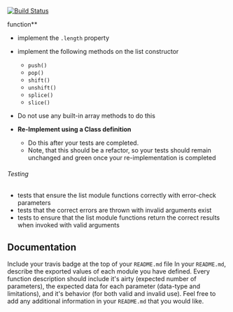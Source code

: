 [![Build Status](https://www.travis-ci.org/edpuzino/lab-02.svg?branch=master)](https://www.travis-ci.org/edpuzino/lab-02)

function**
  * implement the `.length` property
  * implement the following methods on the list constructor
    * `push()`
    * `pop()`
    * `shift()`
    * `unshift()`
    * `splice()`
    * `slice()`
  * Do not use any built-in array methods to do this

  * **Re-Implement using a Class definition**
    * Do this after your tests are completed.
    * Note, that this should be a refactor, so your tests should remain unchanged and green once your re-implementation is completed
  
###### Testing
* tests that ensure the list module functions correctly with error-check parameters
* tests that the correct errors are thrown with invalid arguments exist
* tests to ensure that the list module functions return the correct results when invoked with valid arguments


##  Documentation
Include your travis badge at the top of your `README.md` file
In your `README.md`, describe the exported values of each module you have defined. Every function description should include it's airty (expected number of parameters), the expected data for each parameter (data-type and limitations), and it's behavior (for both valid and invalid use). Feel free to add any additional information in your `README.md` that you would like.
